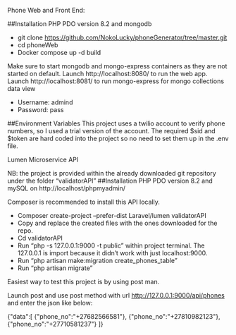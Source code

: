 Phone Web and Front End:

##Installation
PHP PDO version 8.2 and mongodb
-	git clone https://github.com/NokoLucky/phoneGenerator/tree/master.git
-	cd phoneWeb
-	Docker compose up -d build

Make sure to start mongodb  and mongo-express containers as they are not started on default.
Launch http://localhost:8080/ to run the web app.
Launch http://localhost:8081/ to run mongo-express for mongo collections data view
-	Username: admind
-	Password: pass

##Environment Variables
This project uses a twilio account to verify phone numbers, so I used a trial version of the account. 
The required $sid and $token are hard coded into the project so no need to set them up in the .env file.


Lumen Microservice API

NB: the project is provided within the already downloaded git repository under the folder “validatorAPI”
##Installation
PHP PDO version 8.2 and mySQL on http://localhost/phpmyadmin/

Composer is recommended to install this API locally.
-	Composer create-project –prefer-dist Laravel/lumen validatorAPI
-	Copy and replace the created files with the ones downloaded for the repo.
-	Cd validatorAPI
-	Run “php -s 127.0.0.1:9000 -t public” within project terminal. The 127.0.0.1 is import because it didn’t work with just localhost:9000.
-	Run “php artisan make:migration create_phones_table”
-	Run “php artisan migrate”

Easiest way to test this project is by using post man.

Launch post and use post method with url http://127.0.0.1:9000/api/phones and enter the json like below:

{"data":[
    {"phone_no":"+27682566581"},
    {"phone_no":"+27810982123"},
    {"phone_no":"+27710581237"}
    ]}



